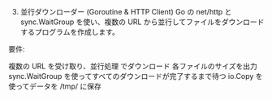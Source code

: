 3. 並行ダウンローダー (Goroutine & HTTP Client)
Go の net/http と sync.WaitGroup を使い、複数の URL から並行してファイルをダウンロードするプログラムを作成します。

要件:

複数の URL を受け取り、並行処理 でダウンロード
各ファイルのサイズを出力
sync.WaitGroup を使ってすべてのダウンロードが完了するまで待つ
io.Copy を使ってデータを /tmp/ に保存